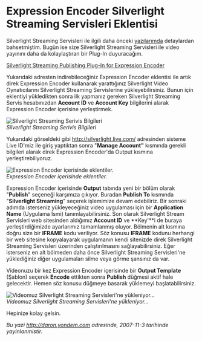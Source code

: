 # Expression Encoder Silverlight Streaming Servisleri Eklentisi
Silverlight Streaming Servisleri ile ilgili daha önceki
[yazılarımda](PermaLink.aspx?guid=e27332ab-82c3-4084-a220-181fb7f0b885)
detaylardan bahsetmiştim. Bugün ise size Silverlight Streaming
Servisleri ile video yayınını daha da kolaylaştıran bir Plug-In
duyuracağım.

[Silverlight Streaming Publishing Plug-In for Expression
Encoder](http://www.microsoft.com/downloads/details.aspx?FamilyID=382a3306-b212-4df3-af86-5d48be550b94&displaylang=en)

Yukarıdaki adresten indirebileceğiniz Expression Encoder eklentisi ile
artık direk Expression Encoder kullanarak yarattığınız Silverlight Video
Oynatıcılarını Silverlight Streaming Servislerine yükleyebilirsiniz.
Bunun için eklentiyi yükledikten sonra ilk yapmanız gereken Silverlight
Streaming Servis hesabınızdan **Account ID** ve **Account Key**
bilgilerini alarak Expression Encoder içerisine yerleştirmek.

![Silverlight Streaming Serivis
Bilgileri](media/Expression_Encoder_Silverlight_Streaming_Servisleri_Eklentisi/02112007_1.png)\
*Silverlight Streaming Serivis Bilgileri*

Yukarıdaki görseldeki gibi <http://silverlight.live.com/> adresinden
sisteme Live ID'miz ile giriş yaptıktan sonra "**Manage Account"**
kısmında gerekli bilgileri alarak direk Expression Encoder'da Output
kısmına yerleştirebiliyoruz.

![Expression Encoder içerisinde
eklentiler.](media/Expression_Encoder_Silverlight_Streaming_Servisleri_Eklentisi/02112007_2.png)\
*Expression Encoder içerisinde eklentiler.*

Expression Encoder içerisinde **Output** tabında yeni bir bölüm olarak
"**Publish**" seçeneği karşımıza çıkıyor. Buradan **Publish To**
kısmında "**Silverlight Streaming**" seçerek işlemimize devam
edebiliriz. Bir sonraki adımda isterseniz yükleyeceğiniz video
uygulaması için bir **Application Name** (Uygulama İsmi)
tanımlayabilirsiniz. Son olarak Silverlight Stream Servisleri web
sitesinden aldığımız **Account ID** ve **Key'**i de buraya
yerleştirdiğimizde ayarlarımız tamamlanmış oluyor. Bölmenin alt kısmına
doğru size bir **IFRAME** kodu veriliyor. Söz konusu **IFRAME** kodunu
herhangi bir web sitesine kopyalayarak uygulamanın kendi sitenizde direk
Silverlight Streaming Servisleri üzerinden çalıştırılmasını
sağlayabilirsiniz. Eğer isterseniz en alt bölmeden daha önce Silverlight
Streaming Servisleri'ne yüklediğiniz diğer uygulamaları silme veya görme
şansınız da var.

Videonuzu bir kez Expression Encoder içerisinde bir **Output Template**
(Şablon) seçerek **Encode** ettikten sonra **Publish** düğmesi aktif
hale gelecektir. Hemen söz konusu düğmeye basarak yüklemeyi
başlatabilirsiniz.

![Videomuz Silverlight Streaming Servisleri'ne
yükleniyor...](media/Expression_Encoder_Silverlight_Streaming_Servisleri_Eklentisi/02112007_3.png)\
*Videomuz Silverlight Streaming Servisleri'ne yükleniyor...*

Hepinize kolay gelsin.



*Bu yazi http://daron.yondem.com adresinde, 2007-11-3 tarihinde yayinlanmistir.*
